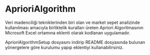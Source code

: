 # AprioriAlgorithm
Veri madenciliği tekniklerinden biri olan ve market sepet analizinde kullanılması amacıyla birliktelik kuralları üreten
Apriori Algoritmasının Microsoft Excel ortamına eklenti olarak kodlanan uygulamadır.


AprioriAlgorithmSetup dosyasını indirip README dosyasında bulunan yönergelere göre kurulumu yapıp eklentiyi kullanabilirsiniz.
